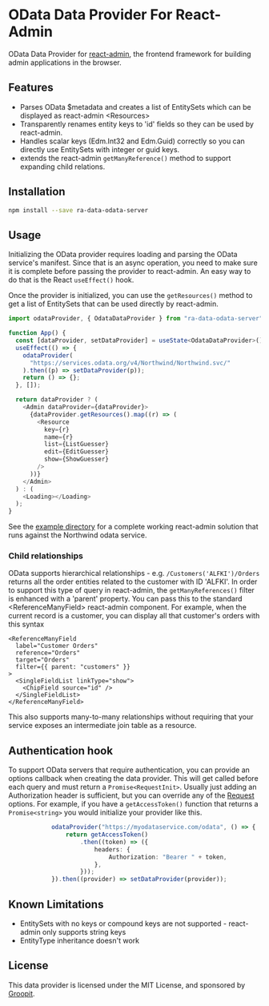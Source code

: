 # OData Data Provider For React-Admin

OData Data Provider for [react-admin](https://github.com/marmelab/react-admin), the frontend framework for building admin applications in the browser.

## Features

- Parses OData $metadata and creates a list of EntitySets which can be displayed as react-admin \<Resources\>
- Transparently renames entity keys to 'id' fields so they can be used by react-admin.
- Handles scalar keys (Edm.Int32 and Edm.Guid) correctly so you can directly use EntitySets with integer or guid keys.
- extends the react-admin `getManyReference()` method to support expanding child relations.

## Installation

```sh
npm install --save ra-data-odata-server
```

## Usage

Initializing the OData provider requires loading and parsing the OData service's manifest. Since that is an async operation, you need to make sure it is complete before passing the provider to react-admin. An easy way to do that is the React `useEffect()` hook.

Once the provider is initialized, you can use the `getResources()` method to get a list of EntitySets that can be used directly by react-admin.

```ts
import odataProvider, { OdataDataProvider } from "ra-data-odata-server";

function App() {
  const [dataProvider, setDataProvider] = useState<OdataDataProvider>();
  useEffect(() => {
    odataProvider(
      "https://services.odata.org/v4/Northwind/Northwind.svc/"
    ).then((p) => setDataProvider(p));
    return () => {};
  }, []);

  return dataProvider ? (
    <Admin dataProvider={dataProvider}>
      {dataProvider.getResources().map((r) => (
        <Resource
          key={r}
          name={r}
          list={ListGuesser}
          edit={EditGuesser}
          show={ShowGuesser}
        />
      ))}
    </Admin>
  ) : (
    <Loading></Loading>
  );
}
```

See the [example directory](https://github.com/Groopit/ra-data-odata-server/tree/main/example) for a complete working react-admin solution that runs against the Northwind odata service.

### Child relationships

OData supports hierarchical relationships - e.g. `/Customers('ALFKI')/Orders` returns all the order entities related to the customer with ID 'ALFKI'. In order to support this type of query in react-admin, the `getManyReferences()` filter is enhanced with a 'parent' property. You can pass this to the standard \<ReferenceManyField> react-admin component. For example, when the current record is a customer, you can display all that customer's orders with this syntax

```tsx
<ReferenceManyField
  label="Customer Orders"
  reference="Orders"
  target="Orders"
  filter={{ parent: "customers" }}
>
  <SingleFieldList linkType="show">
    <ChipField source="id" />
  </SingleFieldList>
</ReferenceManyField>
```

This also supports many-to-many relationships without requiring that your service exposes an intermediate join table as a resource.

## Authentication hook

To support OData servers that require authentication, you can provide an options callback when creating the data provider. This will get called before each query and must return a `Promise<RequestInit>`.
Usually just adding an Authorization header is sufficient, but you can override any of the [Request](https://developer.mozilla.org/en-US/docs/Web/API/Request/Request) options. For example, if you have
a `getAccessToken()` function that returns a `Promise<string>` you would initialize your provider like this.

```ts
            odataProvider("https://myodataservice.com/odata", () => {
                return getAccessToken()
                    .then((token) => ({
                        headers: {
                            Authorization: "Bearer " + token,
                        },
                    }));
            }).then((provider) => setDataProvider(provider));

```

## Known Limitations

- EntitySets with no keys or compound keys are not supported - react-admin only supports string keys
- EntityType inheritance doesn't work

## License

This data provider is licensed under the MIT License, and sponsored by [Groopit](https://groopit.co).
